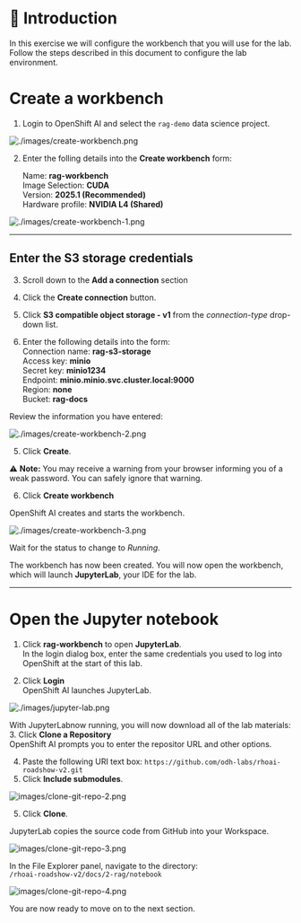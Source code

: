# 💁 Introduction

In this exercise we will configure the workbench that you will use for the lab. Follow the steps described in this document to configure the lab environment.



# Create a workbench

1. Login to OpenShift AI and select the `rag-demo` data science project.

![./images/create-workbench.png](images/create-workbench.png)

2. Enter the folling details into the **Create workbench** form:

   Name: **rag-workbench**  
   Image Selection: **CUDA**  
   Version: **2025.1 (Recommended)**  
   Hardware profile: **NVIDIA L4 (Shared)**  

![./images/create-workbench-1.png](images/create-workbench-1.png)

---

## Enter the S3 storage credentials

3. Scroll down to the **Add a connection** section 

1. Click the **Create connection** button.
2. Click **S3 compatible object storage - v1** from the *connection-type* drop-down list.
3. Enter the following details into the form:  
   Connection name: **rag-s3-storage**  
   Access key: **minio**  
   Secret key: **minio1234**  
   Endpoint: **minio.minio.svc.cluster.local:9000**  
   Region: **none**  
   Bucket: **rag-docs**  

Review the information you have entered:

![./images/create-workbench-2.png](images/create-workbench-2.png)

5. Click **Create**.

⚠️ **Note:** You may receive a warning from your browser informing you of a weak password. You can safely ignore that warning.


6. Click **Create workbench**

OpenShift AI creates and starts the workbench.

![./images/create-workbench-3.png](images/create-workbench-3.png)

Wait for the status to change to *Running*.  

The workbench has now been created. You will now open the workbench, which will launch **JupyterLab**, your IDE for the lab.  

---

# Open the Jupyter notebook

1. Click **rag-workbench** to open **JupyterLab**.  
   In the login dialog box, enter the same credentials you used to log into OpenShift at the start of this lab.

2. Click **Login**  
   OpenShift AI launches JupyterLab.  

![./images/jupyter-lab.png](images/jupyter-lab.png)

With JupyterLabnow running, you will now download all of the lab materials:  
3. Click **Clone a Repository**  
   OpenShift AI prompts you to enter the repositor URL and other options.  

4. Paste the following URI text box: `https://github.com/odh-labs/rhoai-roadshow-v2.git`  
5. Click **Include submodules**.  

![images/clone-git-repo-2.png](images/clone-git-repo-2.png) 

5. Click **Clone**.  

JupyterLab copies the source code from GitHub into your Workspace.

![images/clone-git-repo-3.png](images/clone-git-repo-3.png) 

In the File Explorer panel, navigate to the directory:  
`/rhoai-roadshow-v2/docs/2-rag/notebook`  


![images/clone-git-repo-4.png](images/clone-git-repo-4.png)  

You are now ready to move on to the next section.
